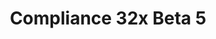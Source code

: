 ---
layout: post
title: Compliance 32x Beta 5
permalink: /compliance32x/B5
comments: true
comments-id: 1.16.5-32x-Beta-5
header-img: https://database.faithfulpack.net/images/website/posts/32x/B5.jpg

long_text: Thanks to our awesome community, today we're presenting yet another beta of our pack, consisting mainly of miscellaneous fixes, but also valuable additions such as the moon, rain, snow and held maps. The full release is ever so slightly closer – stay tuned for more updates!

main_changelog: changelogs/compliance32

download:
  - Java - 1.16.5 (GitHub):
    - https://github.com/Faithful-Resource-Pack/Resource-Pack-32x/releases/download/beta-5/Compliance-32x-Java-Beta-5.zip
  - Java - 1.16.5 (CurseForge):
    - https://www.curseforge.com/minecraft/texture-packs/compliance-32x/download/3253098
  - Bedrock - 1.16.210 (GitHub):
    - https://github.com/Faithful-Resource-Pack/Faithful-Bedrock-32x/releases/download/beta-5/Compliance-32x-Bedrock-Beta-5.mcpack
---